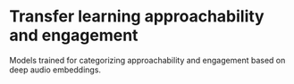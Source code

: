 # Transfer learning approachability and engagement

Models trained for categorizing approachability and engagement based on deep audio embeddings.
